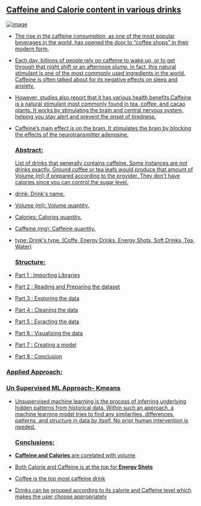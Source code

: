 
## <u>**Caffeine and Calorie** content in various drinks <u> 
  ![image](https://user-images.githubusercontent.com/99160088/162649060-47e8500e-08e0-4b5f-a5f2-6a3d120c7dcd.png)

  
* The rise in the caffeine consumption, as one of the most popular beverages in the world, has opened the door to “coffee shops” in their modern form. 



* Each day, billions of people rely on caffeine to wake up, or to get through that night shift or an afternoon slump. In fact, this natural stimulant is one of the most commonly used ingredients in the world. Caffeine is often talked about for its negative effects on sleep and anxiety.



* However, studies also report that it has various health benefits.Caffeine is a natural stimulant most commonly found in tea, coffee, and cacao plants. It works by stimulating the brain and central nervous system, helping you stay alert and prevent the onset of tiredness.



* Caffeine’s main effect is on the brain. It stimulates the brain by blocking the effects of the neurotransmitter adenosine.

  ### <u>Abstract<u>:
    List of drinks that generally contains caffeine. Some instances are not drinks exactly. Ground coffee or tea leafs would produce that amount of Volume (ml) if prepared according to the provider. They don't have calories since you can control the sugar level.
* drink: Drink's name.
* Volume (ml): Volume quantity.
* Calories: Calories quantity.
* Caffeine (mg): Caffeine quantity.
* type: Drink's type. (Coffe, Energy Drinks, Energy Shots, Soft Drinks, Tea, Water)
  
  ### Structure:
* Part 1 : Importing Libraries
* Part 2 : Reading and Preparing the dataset 
* Part 3 : Exploring the data
* Part 4 : Cleaning the data 
* Part 5 : Exracting the data
* Part 6 : Visualizing the data 
* Part 7 : Creating a model
* Part 8 : Conclusion 
  
### <u>Applied Approach:<u> 
  ### Un Supervised ML Approach- Kmeans


* Unsupervised machine learning is the process of inferring underlying hidden patterns from historical data. Within such an approach, a machine learning model tries to find any similarities, differences, patterns, and structure in data by itself. No prior human intervention is needed.
  
  ###  <u>Conclusions:<u>


* **Caffeine and Calories** are corelated with volume 
* Both Calorie and Caffeine is at the top for **Energy Shots**
* Coffee is the top most caffeine drink
* Drinks can be grouped according to its calorie and Caffeine level which makes the user choose appropriately
